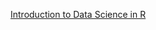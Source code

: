 [Introduction to Data Science in R](https://github.com/du-data-science/korbel-skills-workshops/blob/master/intro-to-R/intro-to-R.html)
